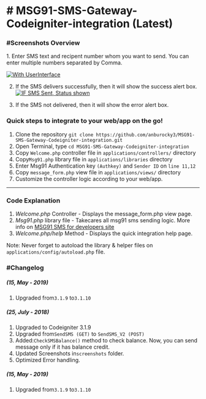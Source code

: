 # # MSG91-SMS-Gateway-Codeigniter-integration (Latest)

<h3>#Screenshots Overview</h3>
1. Enter SMS text and recipent number whom you want to send. You can enter multiple numbers separated by Comma.

[![With UserInterface](https://github.com/anburocky3/MSG91-SMS-Gateway-Codeigniter-integration/raw/master/screenshots/1.png)](#screenshots)


2. If the SMS delivers successfully, then it will show the success alert box.
[![IF SMS Sent, Status shown](https://github.com/anburocky3/MSG91-SMS-Gateway-Codeigniter-integration/raw/master/screenshots/2.png)](#screenshots)

3. If the SMS not delivered, then it will show the error alert box.


<h3>Quick steps to integrate to your web/app on the go!</h3>
<ol>
	<li> Clone the repository <code>git clone https://github.com/anburocky3/MSG91-SMS-Gateway-Codeigniter-integration.git</code> </li>
	<li> Open Terminal, type <code>cd MSG91-SMS-Gateway-Codeigniter-integration</code> </li>
	<li> Copy <code>Welcome.php</code> controller file in <code>applications/controllers/</code> directory</li>
	<li> Copy<code>Msg91.php</code> library file in <code>applications/libraries</code> directory</li>
	<li> Enter Msg91 Authentication key <code>(Authkey)</code> and <code>Sender ID</code> on <code>line 11,12</code></li>
	<li> Copy <code>message_form.php</code> view file in <code>applications/views/</code> directory</li>
	<li> Customize the controller logic according to your web/app. </li>

</ol>	
<hr>
<h3><strong>Code Explanation</strong></h3>
<ol>
	<li><em>Welcome.php</em> Controller - Displays the message_form.php view page.</li>
	<li><em>Msg91.php</em> library file -  Takecares all msg91 sms sending logic. More info on <a href="https://msg91.com/sms-for-developers" target="_blank">MSG91 SMS for developers site</a></li>
	<li><em>Welcome.php/help</em> Method - Displays the quick integration help page.</li>
</ol>

<p class="mt5">Note: Never forget to autoload the library & helper files on <code>applications/config/autoload.php</code> file.</p>

<h3><strong>#Changelog </strong></h3>
<h5>(15, May - 2019)</h5>
<ol>
	<li> Upgraded from<code>3.1.9</code> to<code>3.1.10</code></li>
</ol>

<h5>(25, July - 2018)</h5>
<ol>
	<li> Upgraded to Codeigniter 3.1.9</li>
	<li> Upgraded from<code>SendSMS (GET)</code> to <code>SendSMS_V2 (POST)</code></li>
	<li> Added:<code>CheckSMSBalance()</code> method to check balance. Now, you can send message only if it has balance credit.</li>
	<li> Updated Screenshots in<code>screenshots</code> folder.</li>
	<li> Optimized Error handling.</li>
</ol>

<h5>(15, May - 2019)</h5>
<ol>
	<li> Upgraded from<code>3.1.9</code> to<code>3.1.10</code></li>
</ol>